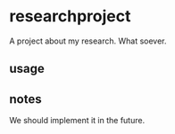 # researchproject
A project about my research. What soever.
## usage

## notes
We should implement it in the future.
